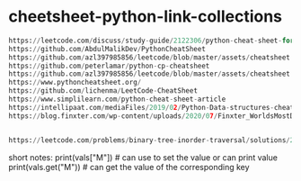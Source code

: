 # cheetsheet-python-link-collections

````py
https://leetcode.com/discuss/study-guide/2122306/python-cheat-sheet-for-leetcode
https://github.com/AbdulMalikDev/PythonCheatSheet
https://github.com/azl397985856/leetcode/blob/master/assets/cheatsheet.pdf
https://github.com/peterlamar/python-cp-cheatsheet
https://github.com/azl397985856/leetcode/blob/master/assets/cheatsheet.pdf
https://www.pythoncheatsheet.org/
https://github.com/lichenma/LeetCode-CheatSheet
https://www.simplilearn.com/python-cheat-sheet-article
https://intellipaat.com/mediaFiles/2019/02/Python-Data-structures-cheat-sheet.pdf?US
https://blog.finxter.com/wp-content/uploads/2020/07/Finxter_WorldsMostDensePythonCheatSheet.pdf


https://leetcode.com/problems/binary-tree-inorder-traversal/solutions/283746/all-dfs-traversals-preorder-inorder-postorder-in-python-in-1-line/
````

short notes: 
print(vals["M"]) # can use to set the value or can print value
print(vals.get("M")) # can get the value of the corresponding key
